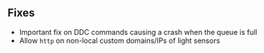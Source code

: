 ## Fixes

- Important fix on DDC commands causing a crash when the queue is full
- Allow `http` on non-local custom domains/IPs of light sensors
